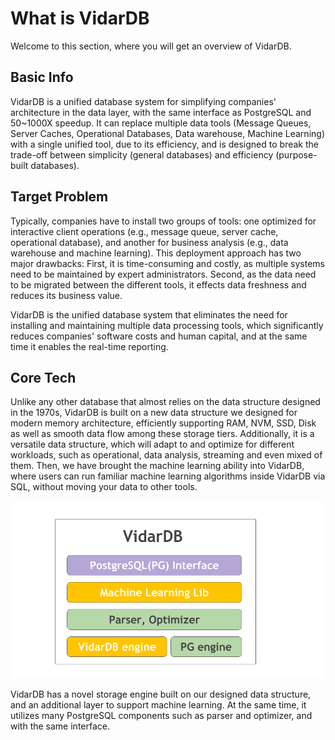 # What is VidarDB

Welcome to this section, where you will get an overview of VidarDB.

## Basic Info
VidarDB is a unified database system for simplifying companies' architecture in the data layer, with the same interface as PostgreSQL and 50~1000X speedup. It can replace multiple data tools (Message Queues, Server Caches, Operational Databases, Data warehouse, Machine Learning) with a single unified tool, due to its efficiency, and is designed to break the trade-off between simplicity (general databases) and efficiency (purpose-built databases).

## Target Problem
Typically, companies have to install two groups of tools: one optimized for interactive client operations (e.g., message queue, server cache, operational database), and another for business analysis (e.g., data warehouse and machine learning). This deployment approach has two major drawbacks: First, it is time-consuming and costly, as multiple systems need to be maintained by expert administrators. Second, as the data need to be migrated between the different tools, it effects data freshness and reduces its business value.

VidarDB is the unified database system that eliminates the need for installing and maintaining multiple data processing tools, which significantly reduces companies' software costs and human capital, and at the same time it enables the real-time reporting.

## Core Tech
Unlike any other database that almost relies on the data structure designed in the 1970s, VidarDB is built on a new data structure we designed for modern memory architecture, efficiently supporting RAM, NVM, SSD, Disk as well as smooth data flow among these storage tiers. Additionally, it is a versatile data structure, which will adapt to and optimize for different workloads, such as operational, data analysis, streaming and even mixed of them. Then, we have brought the machine learning ability into VidarDB, where users can run familiar machine learning algorithms inside VidarDB via SQL, without moving your data to other tools.

![VidarDB architecture](img/vidardb_arch.png)

VidarDB has a novel storage engine built on our designed data structure, and an additional layer to support machine learning. At the same time, it utilizes many PostgreSQL components such as parser and optimizer, and with the same interface.

